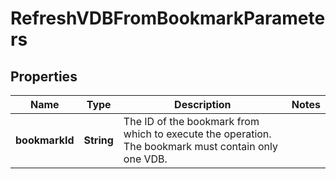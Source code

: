 

# RefreshVDBFromBookmarkParameters


## Properties

Name | Type | Description | Notes
------------ | ------------- | ------------- | -------------
**bookmarkId** | **String** | The ID of the bookmark from which to execute the operation. The bookmark must contain only one VDB. | 



